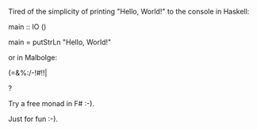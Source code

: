 Tired of the simplicity of printing "Hello, World!" to the console
in Haskell: 

main :: IO ()

main = putStrLn "Hello, World!"

or in Malbolge:

(=&%:/-!#!!|

?

Try a free monad in F# :-).

Just for fun :-).
